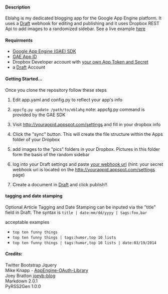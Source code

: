 #### Description

Eblahg is my dedicated blogging app for the Google App Engine platform.  It uses a [Draft](https://draftin.com/) webhook for editing and publishing and it uses Dropbox REST Api to add images to a randomized sidebar.  See a live example [here](http://eblahm.appspot.com)

#### Requirments

- [Google App Engine (GAE) SDK](https://developers.google.com/appengine/downloads)
- [GAE App ID](https://appengine.google.com/)
- Dropbox Developer account with [your own App Token and Secret](https://www.dropbox.com/developers/apps)
- a [Draft](https://draftin.com/) Account

#### Getting Started...
Once you clone the repository follow these steps

1. Edit app.yaml and config.py to reflect your app's info

2. `appcfg.py update /path/to/eblahg` note: appcfg.py command is provided by the GAE SDK

3. Visit http://yourappid.appspot.com/settings and fill in your dropbox info

4. Click the "sync" button.  This will create the file structure within the Apps folder of your Dropbox

5. add images to the "pics" folders in your Dropbox.  Pictures in this folder form the basis of the random sidebar

6. log into your Draft settings and paste [your webhook url](https://draftin.com/publishers) (hint: your secret webhook url is located on the http://yourappid.appspot.com/settings page)

7. Create a document in [Draft](https://draftin.com/) and click publish!! 

#### tagging and date stamping

Optional Article Tagging and Date Stamping can be inputed via the "title" field in Draft.
The syntax is `title | date:mm/dd/yyyy | tags:foo,bar`

acceptable examples
- `top ten funny things`
- `top ten funny things | tags:humor,top 10 lists`
- `top ten funny things | tags:humor,top 10 lists | date:03/19/2014`

#### Credits:
Twitter Bootstrap
Jquery  
Mike Knapp - [AppEngine-OAuth-Library](https://github.com/mikeknapp/AppEngine-OAuth-Library)  
Joey Bratton [joeyb-blog](https://github.com/joeyb/joeyb-blog)  
Markdown 2.0.1  
PyRSS2Gen 1.0.0  
